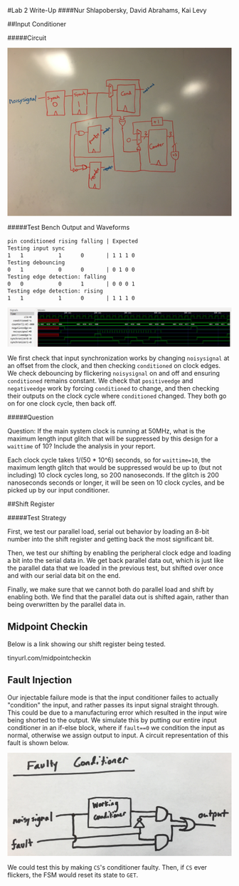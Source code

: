 #Lab 2 Write-Up
####Nur Shlapobersky, David Abrahams, Kai Levy

##Input Conditioner

#####Circuit

![](pics/circuit.jpg)

#####Test Bench Output and Waveforms

```
pin conditioned rising falling | Expected
Testing input sync
1   1           1      0       | 1 1 1 0
Testing debouncing
0   1           0      0       | 0 1 0 0
Testing edge detection: falling
0   0           0      1       | 0 0 0 1
Testing edge detection: rising
1   1           1      0       | 1 1 1 0
```

![](pics/waveform.png)

We first check that input synchronization works by changing `noisysignal` at an offset from the clock, and then checking `conditioned` on clock edges. We check debouncing by flickering `noisysignal` on and off and ensuring `conditioned` remains constant. We check that `positiveedge` and `negativeedge` work by forcing `conditioned` to change, and then checking their outputs on the clock cycle where `conditioned` changed. They both go on for one clock cycle, then back off.

#####Question

Question: If the main system clock is running at 50MHz, what is the maximum length input glitch that will be suppressed by this design for a `waittime` of 10? Include the analysis in your report.

Each clock cycle takes 1/(50 * 10^6) seconds, so for `waittime=10`, the maximum length glitch that would be suppressed would be up to (but not including) 10 clock cycles long, so 200 nanoseconds. If the glitch is 200 nanoseconds seconds or longer, it will be seen on 10 clock cycles, and be picked up by our input conditioner.

##Shift Register

#####Test Strategy

First, we test our parallel load, serial out behavior by loading an 8-bit number into the shift register and getting back the most significant bit.

Then, we test our shifting by enabling the peripheral clock edge and loading a bit into the serial data in. We get back parallel data out, which is just like the parallel data that we loaded in the previous test, but shifted over once and with our serial data bit on the end.

Finally, we make sure that we cannot both do parallel load and shift by enabling both. We find that the parallel data out is shifted again, rather than being overwritten by the parallel data in.

## Midpoint Checkin

Below is a link showing our shift register being tested.

tinyurl.com/midpointcheckin

## Fault Injection

Our injectable failure mode is that the input conditioner failes to actually "condition" the input, and rather passes its input signal straight through. This could be due to a manufacturing error which resulted in the input wire being shorted to the output. We simulate this by putting our entire input conditioner in an if-else block, where if `fault==0` we condition the input as normal, otherwise we assign output to input. A circuit representation of this fault is shown below.

![](pics/faulty_conditioner.jpg)

We could test this by making `CS`'s conditioner faulty. Then, if `CS` ever flickers, the FSM would reset its state to `GET`.
